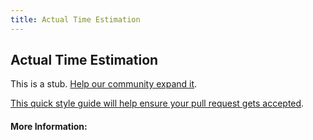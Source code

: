 ```yaml
---
title: Actual Time Estimation
---
```


## Actual Time Estimation

This is a stub. [Help our community expand it](https://github.com/freecodecamp/guides/tree/master/src/pages/articles/agile/actual-time-estimation/index.md).

[This quick style guide will help ensure your pull request gets accepted](https://github.com/freeCodeCamp/guides/blob/master/README.md).

<!-- The article goes here, in GitHub-flavored Markdown. Feel free to add YouTube videos, images, and CodePen/JSBin embeds  -->

#### More Information:
<!-- Please add any articles you think might be helpful to read before writing the article -->


